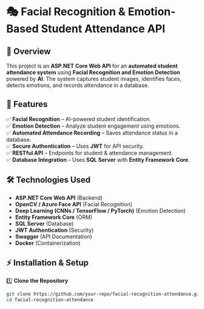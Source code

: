 # 🎭 Facial Recognition & Emotion-Based Student Attendance API

## 📌 Overview
This project is an **ASP.NET Core Web API** for an **automated student attendance system** using **Facial Recognition and Emotion Detection** powered by **AI**. The system captures student images, identifies faces, detects emotions, and records attendance in a database.

## 🚀 Features
✅ **Facial Recognition** – AI-powered student identification.  
✅ **Emotion Detection** – Analyze student engagement using emotions.  
✅ **Automated Attendance Recording** – Saves attendance status in a database.  
✅ **Secure Authentication** – Uses **JWT** for API security.  
✅ **RESTful API** – Endpoints for student & attendance management.  
✅ **Database Integration** – Uses **SQL Server** with **Entity Framework Core**.  

## 🛠 Technologies Used
- **ASP.NET Core Web API** (Backend)
- **OpenCV / Azure Face API** (Facial Recognition)
- **Deep Learning (CNNs / TensorFlow / PyTorch)** (Emotion Detection)
- **Entity Framework Core** (ORM)
- **SQL Server** (Database)
- **JWT Authentication** (Security)
- **Swagger** (API Documentation)
- **Docker** (Containerization)

## ⚡ Installation & Setup
1️⃣ **Clone the Repository**
```sh
git clone https://github.com/your-repo/facial-recognition-attendance.git
cd facial-recognition-attendance
